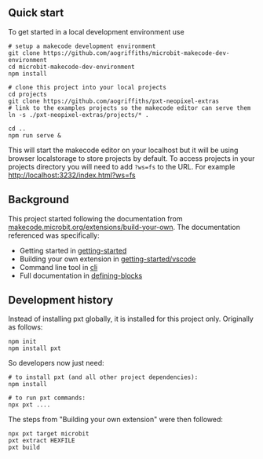 
## Quick start

To get started in a local development environment use

```
# setup a makecode development environment
git clone https://github.com/aogriffiths/microbit-makecode-dev-environment
cd microbit-makecode-dev-environment
npm install

# clone this project into your local projects
cd projects
git clone https://github.com/aogriffiths/pxt-neopixel-extras
# link to the examples projects so the makecode editor can serve them
ln -s ./pxt-neopixel-extras/projects/* .

cd ..
npm run serve &
```

This will start the makecode editor  on your localhost but it will be using browser localstorage to store projects by default. To access projects in your projects directory you will need to add `?ws=fs` to the URL. For example [http://localhost:3232/index.html?ws=fs]()

## Background

This project started following the documentation from [makecode.microbit.org/extensions/build-your-own](https://makecode.microbit.org/extensions/build-your-own). The documentation referenced was specifically:

 * Getting started in [getting-started](https://makecode.com/extensions/getting-started)
 * Building your own extension in [getting-started/vscode](https://makecode.com/extensions/getting-started/vscode)
 * Command line tool in [cli](https://makecode.com/cli)
 * Full documentation in [defining-blocks](https://makecode.com/defining-blocks)

## Development history

Instead of installing pxt globally, it is installed for this project only. Originally as follows:

```
npm init
npm install pxt
```

So developers now just need:

```
# to install pxt (and all other project dependencies):
npm install

# to run pxt commands:
npx pxt ....
```

The steps from "Building your own extension" were then followed:
```
npx pxt target microbit
pxt extract HEXFILE
pxt build
```
